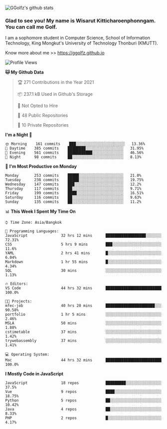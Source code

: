 ![GGolfz's github stats](https://github-readme-stats.vercel.app/api?username=ggolfz&count_private=true&show_icons=true&theme=radical)

### Glad to see you! My name is Wisarut Kitticharoenphonngam. You can call me Golf.

I am a sophomore student in Computer Science, School of Information Technology, King Mongkut's University of Technology Thonburi (KMUTT).

Know more about me >> https://ggolfz.github.io

<!--START_SECTION:waka-->
![Profile Views](http://img.shields.io/badge/Profile%20Views-70-blue)

**🐱 My Github Data** 

> 🏆 271 Contributions in the Year 2021
 > 
> 📦 237.1 kB Used in Github's Storage 
 > 
> 🚫 Not Opted to Hire
 > 
> 📜 48 Public Repositories 
 > 
> 🔑 10 Private Repositories  
 > 
**I'm a Night 🦉** 

```text
🌞 Morning    161 commits    ███░░░░░░░░░░░░░░░░░░░░░░   13.36% 
🌆 Daytime    385 commits    ████████░░░░░░░░░░░░░░░░░   31.95% 
🌃 Evening    561 commits    ███████████░░░░░░░░░░░░░░   46.56% 
🌙 Night      98 commits     ██░░░░░░░░░░░░░░░░░░░░░░░   8.13%

```
📅 **I'm Most Productive on Monday** 

```text
Monday       253 commits    █████░░░░░░░░░░░░░░░░░░░░   21.0% 
Tuesday      238 commits    █████░░░░░░░░░░░░░░░░░░░░   19.75% 
Wednesday    147 commits    ███░░░░░░░░░░░░░░░░░░░░░░   12.2% 
Thursday     117 commits    ██░░░░░░░░░░░░░░░░░░░░░░░   9.71% 
Friday       199 commits    ████░░░░░░░░░░░░░░░░░░░░░   16.51% 
Saturday     116 commits    ██░░░░░░░░░░░░░░░░░░░░░░░   9.63% 
Sunday       135 commits    ██░░░░░░░░░░░░░░░░░░░░░░░   11.2%

```


📊 **This Week I Spent My Time On** 

```text
⌚︎ Time Zone: Asia/Bangkok

💬 Programming Languages: 
JavaScript               32 hrs 12 mins      ██████████████████░░░░░░░   72.31% 
CSS                      5 hrs 9 mins        ███░░░░░░░░░░░░░░░░░░░░░░   11.6% 
YAML                     2 hrs 41 mins       █░░░░░░░░░░░░░░░░░░░░░░░░   6.04% 
Markdown                 1 hr 55 mins        █░░░░░░░░░░░░░░░░░░░░░░░░   4.34% 
SQL                      30 mins             ░░░░░░░░░░░░░░░░░░░░░░░░░   1.13%

🔥 Editors: 
VS Code                  44 hrs 32 mins      █████████████████████████   100.0%

🐱‍💻 Projects: 
mfec-job                 40 hrs 20 mins      ██████████████████████░░░   90.58% 
portfolio                1 hr 5 mins         ░░░░░░░░░░░░░░░░░░░░░░░░░   2.46% 
MSLA                     50 mins             ░░░░░░░░░░░░░░░░░░░░░░░░░   1.88% 
cstimetable              37 mins             ░░░░░░░░░░░░░░░░░░░░░░░░░   1.42% 
trywebassembly           37 mins             ░░░░░░░░░░░░░░░░░░░░░░░░░   1.41%

💻 Operating System: 
Mac                      44 hrs 32 mins      █████████████████████████   100.0%

```

**I Mostly Code in JavaScript** 

```text
JavaScript               18 repos            █████████░░░░░░░░░░░░░░░░   37.5% 
Vue                      9 repos             ████░░░░░░░░░░░░░░░░░░░░░   18.75% 
Python                   5 repos             ██░░░░░░░░░░░░░░░░░░░░░░░   10.42% 
Java                     4 repos             ██░░░░░░░░░░░░░░░░░░░░░░░   8.33% 
PHP                      2 repos             █░░░░░░░░░░░░░░░░░░░░░░░░   4.17%

```



<!--END_SECTION:waka-->
